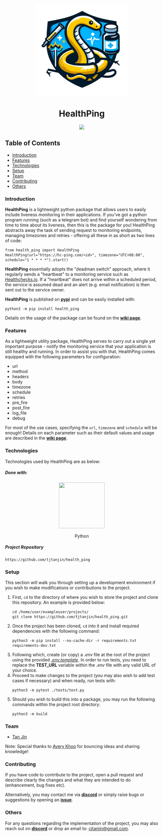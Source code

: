 <p align="center">
  <img width=300 src="https://raw.githubusercontent.com/tjtanjin/health_ping/master/assets/health_ping.png" />
  <h1 align="center">HealthPing</h1>
</p>

<p align="center">
  <img src="https://github.com/tjtanjin/health_ping/actions/workflows/build_and_test.yml/badge.svg" />
</p>

## Table of Contents
* [Introduction](#introduction)
* [Features](#features)
* [Technologies](#technologies)
* [Setup](#setup)
* [Team](#team)
* [Contributing](#contributing)
* [Others](#others)

### Introduction
**HealthPing** is a lightweight python package that allows users to easily include liveness monitoring in their applications. If you've got a python program running (such as a telegram bot) and find yourself wondering from time to time about its liveness, then this is the package for you! HealthPing abstracts away the task of sending request to monitoring endpoints, managing timezones and retries - offering all these in as short as two lines of code:
```
from health_ping import HealthPing
HealthPing(url="https://hc-ping.com/<id>", timezone="UTC+08:00", schedule="1 * * * *").start()
```
**HealthPing** essentially adopts the "deadman switch" approach, where it regularly sends a "heartbeat" to a monitoring service such as [Healthchecks.io](https://healthchecks.io/). If a "heartbeat" does not arrive within a scheduled period, the service is assumed dead and an alert (e.g. email notification) is then sent out to the service owner.

**HealthPing** is published on [**pypi**](https://pypi.org/project/health-ping/1.0.0/) and can be easily installed with:
```
python3 -m pip install health_ping
```
Details on the usage of the package can be found on the [**wiki page**](https://github.com/tjtanjin/health_ping/wiki).

### Features
As a lightweight utility package, HealthPing serves to carry out a single yet important purpose - notify the monitoring service that your application is still healthy and running. In order to assist you with that, HealthPing comes equipped with the following parameters for configuration:
- url
- method
- headers
- body
- timezone
- schedule
- retries
- pre_fire
- post_fire
- log_file
- debug

For most of the use cases, specifying the `url`, `timezone` and `schedule` will be enough! Details on each parameter such as their default values and usage are described in the [**wiki page**](https://github.com/tjtanjin/health_ping/wiki).

### Technologies
Technologies used by HealthPing are as below:
##### Done with:

<p align="center">
  <img height="150" width="150" src="https://logos-download.com/wp-content/uploads/2016/10/Python_logo_icon.png"/>
</p>
<p align="center">
Python
</p>

##### Project Repository
```
https://github.com/tjtanjin/health_ping
```

### Setup
This section will walk you through setting up a development environment if you wish to make modifications or contributions to the project.
1) First, `cd` to the directory of where you wish to store the project and clone this repository. An example is provided below:
    ```
    cd /home/user/exampleuser/projects/
    git clone https://github.com/tjtanjin/health_ping.git
    ```
2) Once the project has been cloned, `cd` into it and install required dependencies with the following command:
    ```
    python3 -m pip install --no-cache-dir -r requirements.txt requirements-dev.txt
    ```
3) Following which, create (or copy) a *.env* file at the root of the project using the provided [*.env.template*](https://github.com/tjtanjin/health_ping/blob/master/.env.template). In order to run tests, you need to replace the **TEST_URL** variable within the *.env* file with any valid URL of your choice.
4) Proceed to make changes to the project (you may also wish to add test cases if necessary) and when ready, run tests with:
    ```
    python3 -m pytest ./tests/test.py
    ```
5) Should you wish to build this into a package, you may run the following commands within the project root directory:
    ```
    python3 -m build
    ```

### Team
* [Tan Jin](https://github.com/tjtanjin)

Note: Special thanks to [Avery Khoo](https://github.com/averykhoo) for bouncing ideas and sharing knowledge!

### Contributing
If you have code to contribute to the project, open a pull request and describe clearly the changes and what they are intended to do (enhancement, bug fixes etc).

Alternatively, you may contact me via [**discord**](https://discord.gg/X8VSdZvBQY) or simply raise bugs or suggestions by opening an [**issue**](https://github.com/tjtanjin/health_ping/issues).

### Others
For any questions regarding the implementation of the project, you may also reach out on [**discord**](https://discord.gg/X8VSdZvBQY) or drop an email to: cjtanjin@gmail.com.

